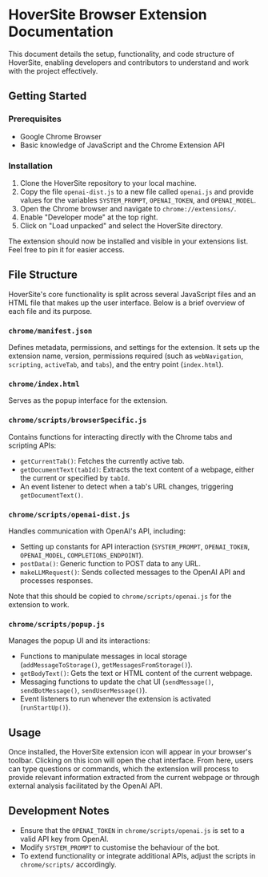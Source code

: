 # HoverSite Browser Extension Documentation

This document details the setup, functionality, and code structure of HoverSite, enabling developers and contributors to understand and work with the project effectively.

## Getting Started

### Prerequisites

- Google Chrome Browser
- Basic knowledge of JavaScript and the Chrome Extension API

### Installation

1. Clone the HoverSite repository to your local machine.
1. Copy the file `openai-dist.js` to a new file called `openai.js` and provide values for the variables `SYSTEM_PROMPT`, `OPENAI_TOKEN`, and `OPENAI_MODEL`.
1. Open the Chrome browser and navigate to `chrome://extensions/`.
1. Enable "Developer mode" at the top right.
1. Click on "Load unpacked" and select the HoverSite directory.

The extension should now be installed and visible in your extensions list. Feel free to pin it for easier access.

## File Structure

HoverSite's core functionality is split across several JavaScript files and an HTML file that makes up the user interface. Below is a brief overview of each file and its purpose.

### `chrome/manifest.json`

Defines metadata, permissions, and settings for the extension. It sets up the extension name, version, permissions required (such as `webNavigation`, `scripting`, `activeTab`, and `tabs`), and the entry point (`index.html`).

### `chrome/index.html`

Serves as the popup interface for the extension.

### `chrome/scripts/browserSpecific.js`

Contains functions for interacting directly with the Chrome tabs and scripting APIs:

- `getCurrentTab()`: Fetches the currently active tab.
- `getDocumentText(tabId)`: Extracts the text content of a webpage, either the current or specified by `tabId`.
- An event listener to detect when a tab's URL changes, triggering `getDocumentText()`.

### `chrome/scripts/openai-dist.js`

Handles communication with OpenAI's API, including:

- Setting up constants for API interaction (`SYSTEM_PROMPT`, `OPENAI_TOKEN`, `OPENAI_MODEL`, `COMPLETIONS_ENDPOINT`).
- `postData()`: Generic function to POST data to any URL.
- `makeLLMRequest()`: Sends collected messages to the OpenAI API and processes responses.

Note that this should be copied to `chrome/scripts/openai.js` for the extension to work.

### `chrome/scripts/popup.js`

Manages the popup UI and its interactions:

- Functions to manipulate messages in local storage (`addMessageToStorage()`, `getMessagesFromStorage()`).
- `getBodyText()`: Gets the text or HTML content of the current webpage.
- Messaging functions to update the chat UI (`sendMessage()`, `sendBotMessage()`, `sendUserMessage()`).
- Event listeners to run whenever the extension is activated (`runStartUp()`).

## Usage

Once installed, the HoverSite extension icon will appear in your browser's toolbar. Clicking on this icon will open the chat interface. From here, users can type questions or commands, which the extension will process to provide relevant information extracted from the current webpage or through external analysis facilitated by the OpenAI API.

## Development Notes

- Ensure that the `OPENAI_TOKEN` in `chrome/scripts/openai.js` is set to a valid API key from OpenAI.
- Modify `SYSTEM_PROMPT` to customise the behaviour of the bot.
- To extend functionality or integrate additional APIs, adjust the scripts in `chrome/scripts/` accordingly.